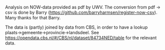 Analysis on NOW-data provided as pdf by UWV.
The conversion from pdf -> csv is done by Barry (https://github.com/barryharmsen/register-now-csv). Many thanks for that Barry.

The data is (partly) joined by data from CBS, in order to have a lookup plaats->gemeente->provincie->landsdeel.
See https://opendata.cbs.nl/#/CBS/nl/dataset/84734NED/table for the relevant data.
